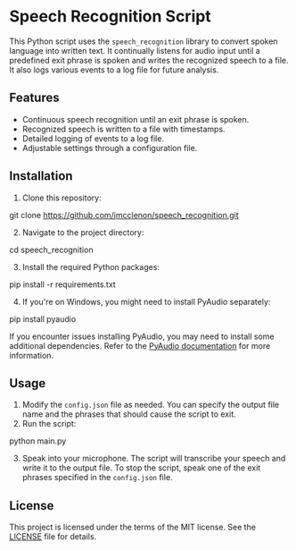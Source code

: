 # Speech Recognition Script

This Python script uses the `speech_recognition` library to convert spoken language into written text. It continually listens for audio input until a predefined exit phrase is spoken and writes the recognized speech to a file. It also logs various events to a log file for future analysis.

## Features

- Continuous speech recognition until an exit phrase is spoken.
- Recognized speech is written to a file with timestamps.
- Detailed logging of events to a log file.
- Adjustable settings through a configuration file.

## Installation

1. Clone this repository:

git clone https://github.com/jmcclenon/speech_recognition.git

2. Navigate to the project directory:

cd speech_recognition

3. Install the required Python packages:

pip install -r requirements.txt

4. If you're on Windows, you might need to install PyAudio separately:

pip install pyaudio

If you encounter issues installing PyAudio, you may need to install some additional dependencies. Refer to the [PyAudio documentation](http://people.csail.mit.edu/hubert/pyaudio/) for more information.

## Usage

1. Modify the `config.json` file as needed. You can specify the output file name and the phrases that should cause the script to exit.
2. Run the script:

python main.py

3. Speak into your microphone. The script will transcribe your speech and write it to the output file. To stop the script, speak one of the exit phrases specified in the `config.json` file.

## License

This project is licensed under the terms of the MIT license. See the [LICENSE](LICENSE) file for details.
